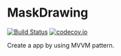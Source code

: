 # MaskDrawing

[![Build Status](https://travis-ci.org/passpier/MaskDrawing.svg?branch=master)](https://travis-ci.org/passpier/MaskDrawing) [![codecov.io](https://codecov.io/github/passpier/MaskDrawing/coverage.svg?branch=master)](https://codecov.io/github/passpier/MaskDrawing?branch=master)

Create a app by using MVVM pattern.
